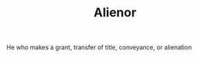 ---
title: Alienor
letter: A
permalink: "/definitions/alienor.html"
body: He who makes a grant, transfer of title, conveyance, or alienation
published_at: '2018-07-07'
source: Black's Law Dictionary
layout: post
---